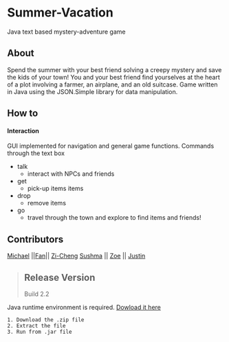 # Summer-Vacation
Java text based mystery-adventure game


## About
Spend the summer with your best friend solving a creepy mystery and save the kids of your town!
You and your best friend find yourselves at the heart of a plot involving a farmer, an airplane, and an old suitcase.
Game written in Java using the JSON.Simple library for data manipulation.


## How to
#### Interaction 
GUI implemented for navigation and general game functions.
Commands through the text box
* talk
  * interact with NPCs and friends
* get
  * pick-up items items  
* drop
  * remove items  
* go
  * travel through the town and explore to find items and friends! 
   

## Contributors
[Michael](https://github.com/AgentKD6-37) ||[Fan](https://github.com/fanwu513)|| [Zi-Cheng](https://github.com/thrashghost)
[Sushma](https://github.com/spakhre) || [Zoe](https://github.com/zoeji569) || [Justin](https://github.com/thirdeye18/)

>## Release Version
>Build 2.2

Java runtime environment is required. [Dowload it here](https://www.java.com/en/)

```Installation Instructions:
1. Download the .zip file
2. Extract the file
3. Run from .jar file
